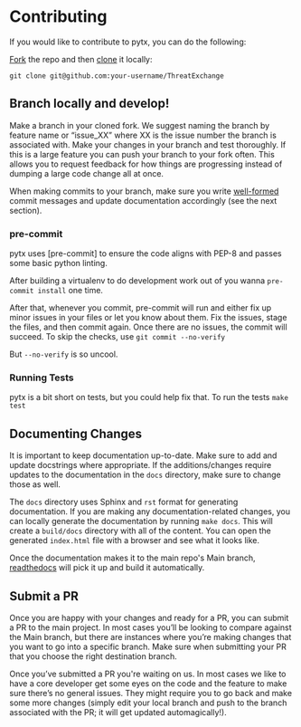 # Contributing

If you would like to contribute to pytx, you can do the following:

[Fork][fork] the repo and then [clone][clone] it locally:

[fork]: https://help.github.com/articles/fork-a-repo/
[clone]: https://help.github.com/articles/which-remote-url-should-i-use/

    git clone git@github.com:your-username/ThreatExchange

## Branch locally and develop!
Make a branch in your cloned fork. We suggest naming the branch by feature name
or “issue_XX” where XX is the issue number the branch is associated with. Make
your changes in your branch and test thoroughly. If this is a large feature you
can push your branch to your fork often. This allows you to request feedback for how things are progressing instead of dumping a large code change all at once.

When making commits to your branch, make sure you write [well-formed][wf] commit messages and update documentation accordingly (see the next section).

[wf]: https://github.com/erlang/otp/wiki/Writing-good-commit-messages

### pre-commit
pytx uses [pre-commit] to ensure the code aligns with PEP-8 and passes some basic python linting.

After building a virtualenv to do development work out of you wanna `pre-commit install` one time.

After that, whenever you commit, pre-commit will run and either fix up minor issues in your files or let you know about them. Fix the issues, stage the files, and then commit again. Once there are no issues, the commit will succeed. To skip the checks, use `git commit --no-verify`

But `--no-verify` is so uncool.

### Running Tests
pytx is a bit short on tests, but you could help fix that.
To run the tests `make test`

## Documenting Changes
It is important to keep documentation up-to-date. Make sure to add and update
docstrings where appropriate. If the additions/changes require updates to the
documentation in the `docs` directory, make sure to change those as well.

The `docs` directory uses Sphinx and `rst` format for generating documentation.
If you are making any documentation-related changes, you can locally generate
the documentation by running `make docs`. This will create a `build/docs` directory with all of the content. You can open the generated `index.html` file with a browser and see what it looks like.

Once the documentation makes it to the main repo's Main branch,
[readthedocs][rd] will pick it up and build it automatically.

[rd]: https://pytx.readthedocs.org/en/latest/index.html

## Submit a PR
Once you are happy with your changes and ready for a PR, you can submit a PR to
the main project. In most cases you’ll be looking to compare against the Main
branch, but there are instances where you’re making changes that you want to go
into a specific branch. Make sure when submitting your PR that you choose the
right destination branch.

Once you’ve submitted a PR you're waiting on us. In most cases we like to have
a core developer get some eyes on the code and the feature to make sure
there’s no general issues. They might require you to go back and make some more
changes (simply edit your local branch and push to the branch associated with
the PR; it will get updated automagically!).
